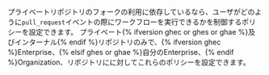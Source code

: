 プライベートリポジトリのフォークの利用に依存しているなら、ユーザがどのように`pull_request`イベントの際にワークフローを実行できるかを制御するポリシーを設定できます。 プライベート{% ifversion ghec or ghes or ghae %}及びインターナル{% endif %}リポジトリのみで、{% ifversion ghec %}Enterprise、{% elsif ghes or ghae %}自分のEnterprise、{% endif %}Organization、リポジトリにに対してこれらのポリシーを設定できます。
